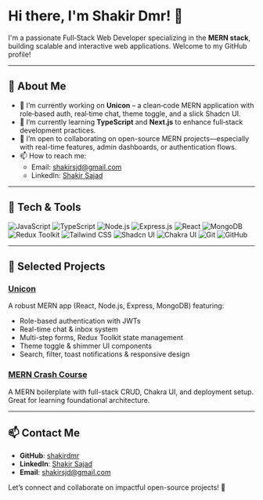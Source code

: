 # Hi there, I'm **Shakir Dmr**! 👋

I'm a passionate Full‑Stack Web Developer specializing in the **MERN stack**, building scalable and interactive web applications. Welcome to my GitHub profile!

---

## 🚀 About Me

- 🔭 I’m currently working on **Unicon** – a clean‑code MERN application with role‑based auth, real‑time chat, theme toggle, and a slick Shadcn UI.
- 🌱 I’m currently learning **TypeScript** and **Next.js** to enhance full‑stack development practices.
- 👯 I’m open to collaborating on open-source MERN projects—especially with real-time features, admin dashboards, or authentication flows.
- 📫 How to reach me:
  - Email: [shakirsjd@gmail.com](mailto:shakirsjd@gmail.com)
  - LinkedIn: [Shakir Sajad](https://www.linkedin.com/in/shakirdmr/)

---

## 🔧 Tech & Tools

![JavaScript](https://img.shields.io/badge/-JavaScript-black?style=flat-square&logo=javascript)
![TypeScript](https://img.shields.io/badge/-TypeScript-blue?style=flat-square&logo=typescript)
![Node.js](https://img.shields.io/badge/-Node.js-black?style=flat-square&logo=node.js)
![Express.js](https://img.shields.io/badge/-Express.js-black?style=flat-square&logo=express)
![React](https://img.shields.io/badge/-React-black?style=flat-square&logo=react)
![MongoDB](https://img.shields.io/badge/-MongoDB-black?style=flat-square&logo=mongodb)
![Redux Toolkit](https://img.shields.io/badge/-Redux%20Toolkit-purple?style=flat-square&logo=redux)
![Tailwind CSS](https://img.shields.io/badge/-TailwindCSS-blue?style=flat-square&logo=tailwind-css)
![Shadcn UI](https://img.shields.io/badge/-shadcn_UI-white?style=flat-square&logo=react)
![Chakra UI](https://img.shields.io/badge/-Chakra_UI-blue?style=flat-square&logo=chakra-ui)
![Git](https://img.shields.io/badge/-Git-black?style=flat-square&logo=git)
![GitHub](https://img.shields.io/badge/-GitHub-181717?style=flat-square&logo=github)

---

## 📂 Selected Projects

### [**Unicon**](link-to-unicon)
A robust MERN app (React, Node.js, Express, MongoDB) featuring:
- Role-based authentication with JWTs
- Real-time chat & inbox system
- Multi-step forms, Redux Toolkit state management
- Theme toggle & shimmer UI components
- Search, filter, toast notifications & responsive design

### [**MERN Crash Course**](https://github.com/burakorkmez/mern-crash-course)
A MERN boilerplate with full-stack CRUD, Chakra UI, and deployment setup. Great for learning foundational architecture.

---

## 📫 Contact Me

- **GitHub**: [shakirdmr](https://github.com/shakirdmr)  
- **LinkedIn**: [Shakir Sajad](https://www.linkedin.com/in/shakirdmr/)  
- **Email**: [shakirsjd@gmail.com](mailto:shakirsjd@gmail.com)

Let’s connect and collaborate on impactful open-source projects! 🚀
